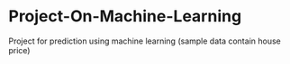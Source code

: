 # Project-On-Machine-Learning
Project for prediction using machine learning (sample data contain house price)
